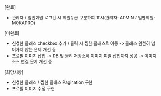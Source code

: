     
  [완료]
  - 관리자 / 일반회원 로그인 시 회원등급 구분하여 표시(관리자: ADMIN / 일반회원: MOKAPRO)
  
  [미완료]
  - 신청한 클래스 checkbox 추가 / 클릭 시 찜한 클래스로 이동 -> 클래스 완전히 넘어가지 않는 문제 개선 중
  - 프로필 이미지 삽입 -> DB 및 물리 저장소에 이미지 파일 삽입까지 성공 -> 이미지 소스 연결 문제 개선 중  

  [희망사항]
  - 신청한 클래스 / 찜한 클래스 Pagination 구현
  - 프로필 이미지 수정 구현
